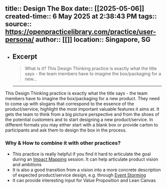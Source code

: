 
title:: Design The Box
date:: [[2025-05-06]]
created-time:: 6 May 2025 at 2:38:43 PM
tags:: 
source:: https://openpracticelibrary.com/practice/user-persona/
author:: [[]]
location:: Singapore, SG
---

- ## Excerpt
  > What is it? This Design Thinking practice is exactly what the title says - the team members have to imagine the box/packaging for a new…

  - ---


This Design Thinking practice is exactly what the title says - the team members have to imagine the box/packaging for a new product. They need to come up with slogans that correspond to the essence of the product/service, highlight the most important valuable features it aims at. It gets the team to think from a big picture perspective and from the shoes of the potential customers and to start designing a new product/service. In different formats you may either start with a blank box or provide carton to participants and ask them to design the box in the process.

### Why & How to combine it with other practices?

-   This practice is really helpful if you find it hard to articulate the goal during an [Impact Mapping](https://openpracticelibrary.com/practice/impact-mapping/) session. It can help articulate product vision and ambitions
-   It is also a good transition from a vision into a more concrete description of expected product/service design, e.g. through [Event Storming](https://openpracticelibrary.com/practice/event-storming/)
-   It can provide interesting input for Value Proposition and Lean Canvas
